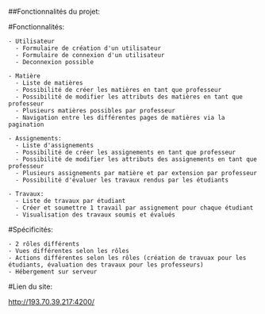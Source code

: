 ##Fonctionnalités du projet:

  #Fonctionnalités:
  
    - Utilisateur
      - Formulaire de création d'un utilisateur
      - Formulaire de connexion d'un utilisateur
      - Deconnexion possible
  
    - Matière
      - Liste de matières
      - Possibilité de créer les matières en tant que professeur
      - Possibilité de modifier les attributs des matières en tant que professeur
      - Plusieurs matières possibles par professeur
      - Navigation entre les différentes pages de matières via la pagination
      
    - Assignements:
      - Liste d'assignements
      - Possibilité de créer les assignements en tant que professeur
      - Possibilité de modifier les attributs des assignements en tant que professeur
      - Plusieurs assignements par matière et par extension par professeur
      - Possibilité d'évaluer les travaux rendus par les étudiants
    
    - Travaux:
      - Liste de travaux par étudiant
      - Créer et soumettre 1 travail par assignement pour chaque étudiant
      - Visualisation des travaux soumis et évalués

  #Spécificités:  
  
    - 2 rôles différents
    - Vues différentes selon les rôles
    - Actions différentes selon les rôles (création de travuax pour les étudiants, évaluation des travaux pour les professeurs)
    - Hébergement sur serveur
  
  #Lien du site: 
  
  http://193.70.39.217:4200/
